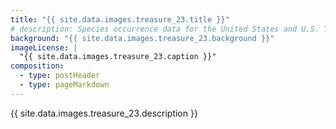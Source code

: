```yaml
---
title: "{{ site.data.images.treasure_23.title }}"
# description: Species occurrence data for the United States and U.S. Territories.
background: "{{ site.data.images.treasure_23.background }}"
imageLicense: |
  "{{ site.data.images.treasure_23.caption }}"
composition:
  - type: postHeader
  - type: pageMarkdown
---
```


{{ site.data.images.treasure_23.description }}